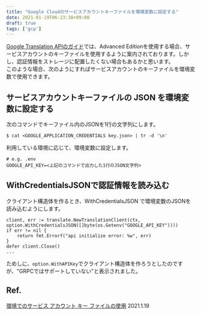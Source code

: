 ```yaml
---
title: "Google Cloudのサービスアカウントキーファイルを環境変数に設定する"
date: 2021-01-19T06:23:38+09:00
draft: true
tags: ['gcp']
---
```


[Google Translation APIのガイド](https://cloud.google.com/translate/docs/setup)では、Advanced Editionを使用する場合、サービスアカウントのキーファイルを使用するように案内されております。しかし、認証情報をストレージに配置したくない場合もあるかと思います。  
このような場合、次のようにすればサービスアカウントのキーファイルを環境変数で使用できます。

## サービスアカウントキーファイルの JSON を環境変数に設定する　

次のコマンドでキーファイル内のJSONを1行の文字列にします。

```shell
$ cat <GOOGLE_APPLICATION_CREDENTIALS key.json> | tr -d '\n'  
```

利用している環境に応じて、環境変数に設定します。

```
# e.g. .env
GOOGLE_API_KEY=<上記のコマンドで出力した1行のJSON文字列>
```

## WithCredentialsJSONで認証情報を読み込む

クライアント構造体を作るとき、WithCredentialsJSON で環境変数のJSONを読み込むようにします。

```shell
client, err := translate.NewTranslationClient(ctx, option.WithCredentialsJSON([]byte(os.Getenv("GOOGLE_API_KEY"))))
if err != nil {
    return fmt.Errorf("api initialize error: %w", err)
}
defer client.Close()
...
```

ためしに、`option.WithAPIKey`でクライアント構造体を作ろうとしたのですが、"GRPCではサポートしていない"と表示されました。

## Ref.

[環境でのサービス アカウント キー ファイルの使用](https://cloud.google.com/translate/docs/setup) 2021.1.19
